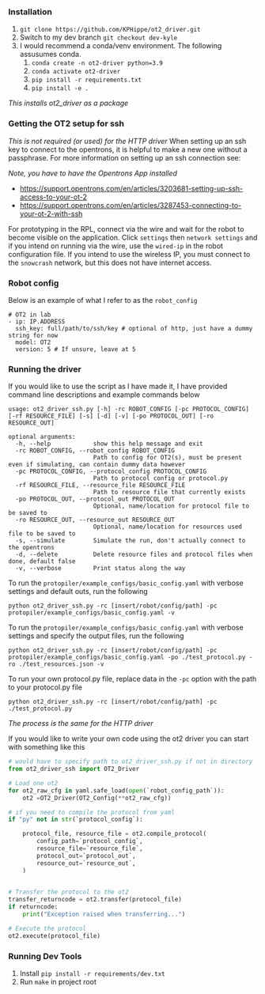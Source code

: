 ### Installation 
1. `git clone https://github.com/KPHippe/ot2_driver.git`
2. Switch to my dev branch `git checkout dev-kyle`
3. I would recommend a conda/venv environment. The following assusumes conda. 
    1. `conda create -n ot2-driver python=3.9`
    1. `conda activate ot2-driver`
    1. `pip install -r requirements.txt` 
    1. `pip install -e .`
    
*This installs ot2_driver as a package*

### Getting the OT2 setup for ssh
*This is not required (or used) for the HTTP driver* 
When setting up an ssh key to connect to the opentrons, it is helpful to make a new one without a passphrase. For more information on setting up an ssh connection see:

*Note, you have to have the Opentrons App installed*

- https://support.opentrons.com/en/articles/3203681-setting-up-ssh-access-to-your-ot-2
- https://support.opentrons.com/en/articles/3287453-connecting-to-your-ot-2-with-ssh

For prototyping in the RPL, connect via the wire and wait for the robot to become visible on the application. Click `settings` then `network settings` and if you intend on running via the wire, use the `wired-ip` in the robot configuration file. If you intend to use the wireless IP, you must connect to the `snowcrash` network, but this does not have internet access. 

### Robot config 

Below is an example of what I refer to as the `robot_config` 
```
# OT2 in lab
- ip: IP.ADDRESS
  ssh_key: full/path/to/ssh/key # optional of http, just have a dummy string for now
  model: OT2
  version: 5 # If unsure, leave at 5

```

### Running the driver 

If you would like to use the script as I have made it, I have provided command line descriptions and example commands below

```
usage: ot2_driver_ssh.py [-h] -rc ROBOT_CONFIG [-pc PROTOCOL_CONFIG] [-rf RESOURCE_FILE] [-s] [-d] [-v] [-po PROTOCOL_OUT] [-ro RESOURCE_OUT]

optional arguments:
  -h, --help            show this help message and exit
  -rc ROBOT_CONFIG, --robot_config ROBOT_CONFIG
                        Path to config for OT2(s), must be present even if simulating, can contain dummy data however
  -pc PROTOCOL_CONFIG, --protocol_config PROTOCOL_CONFIG
                        Path to protocol config or protocol.py
  -rf RESOURCE_FILE, --resource_file RESOURCE_FILE
                        Path to resource file that currently exists
  -po PROTOCOL_OUT, --protocol_out PROTOCOL_OUT
                        Optional, name/location for protocol file to be saved to
  -ro RESOURCE_OUT, --resource_out RESOURCE_OUT
                        Optional, name/location for resources used file to be saved to
  -s, --simulate        Simulate the run, don't actually connect to the opentrons
  -d, --delete          Delete resource files and protocol files when done, default false
  -v, --verbose         Print status along the way

```

To run the `protopiler/example_configs/basic_config.yaml` with verbose settings and default outs, run the following 
```
python ot2_driver_ssh.py -rc [insert/robot/config/path] -pc protopiler/example_configs/basic_config.yaml -v
```
To run the `protopiler/example_configs/basic_config.yaml` with verbose settings and specify the output files, run the following 

```
python ot2_driver_ssh.py -rc [insert/robot/config/path] -pc protopiler/example_configs/basic_config.yaml -po ./test_protocol.py -ro ./test_resources.json -v 
```

To run your own protocol.py file, replace data in the `-pc` option with the path to your protocol.py file
```
python ot2_driver_ssh.py -rc [insert/robot/config/path] -pc ./test_protocol.py
```

*The process is the same for the HTTP driver* 

If you would like to write your own code using the ot2 driver you can start with something like this
```python
# would have to specify path to ot2_driver_ssh.py if not in directory
from ot2_driver_ssh import OT2_Driver 

# Load one ot2
for ot2_raw_cfg in yaml.safe_load(open(`robot_config_path`)):
    ot2 =OT2_Driver(OT2_Config(**ot2_raw_cfg))

# if you need to compile the protocol from yaml
if "py" not in str(`protocol_config`):

    protocol_file, resource_file = ot2.compile_protocol(
        config_path=`protocol_config`,
        resource_file=`resource_file`,
        protocol_out=`protocol_out`,
        resource_out=`resource_out`,
    )
    

# Transfer the protocol to the ot2 
transfer_returncode = ot2.transfer(protocol_file)
if returncode:
    print("Exception raised when transferring...")

# Execute the protocol 
ot2.execute(protocol_file)

```

### Running Dev Tools 
 
1. Install `pip install -r requirements/dev.txt`
1. Run `make` in project root
